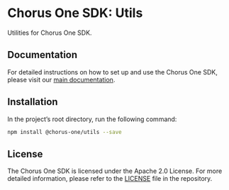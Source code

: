 # Chorus One SDK: Utils

Utilities for Chorus One SDK.

## Documentation

For detailed instructions on how to set up and use the Chorus One SDK, please visit our [main documentation](http://example.com/todo-fix-me).

## Installation

In the project’s root directory, run the following command:

```bash
npm install @chorus-one/utils --save
```

## License

The Chorus One SDK is licensed under the Apache 2.0 License. For more detailed information, please refer to the [LICENSE](./LICENSE) file in the repository.
